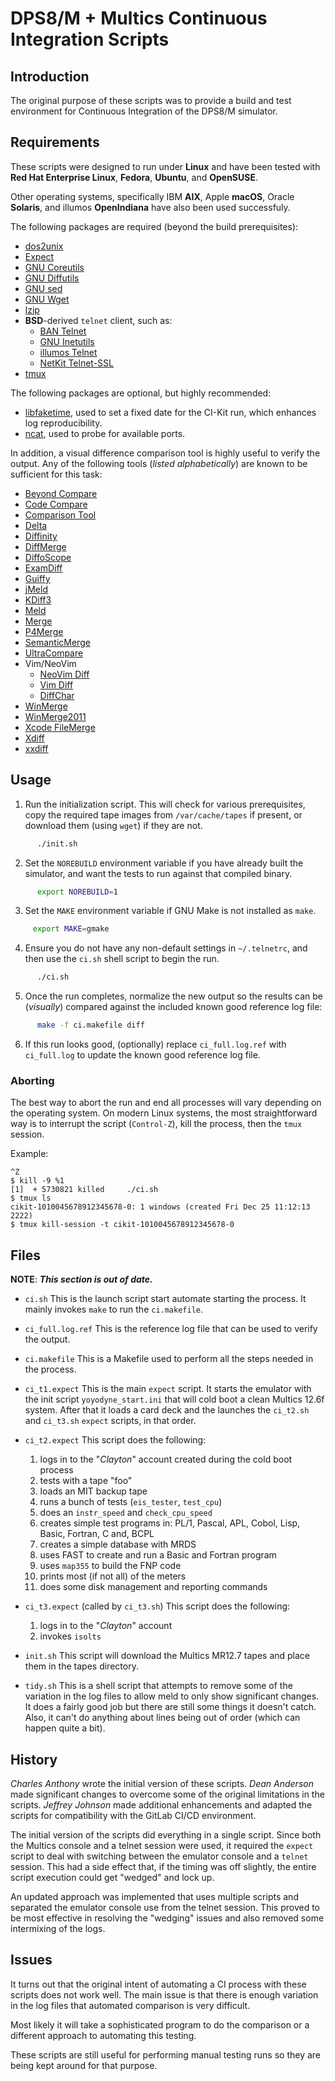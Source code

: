 # DPS8/M + Multics Continuous Integration Scripts


## Introduction

 The original purpose of these scripts was to provide a build and
 test environment for Continuous Integration of the DPS8/M simulator.

## Requirements

 These scripts were designed to run under **Linux** and have been tested
 with **Red Hat Enterprise Linux**, **Fedora**, **Ubuntu**, and
 **OpenSUSE**.

 Other operating systems, specifically IBM **AIX**, Apple **macOS**, Oracle
 **Solaris**, and illumos **OpenIndiana** have also been used successfuly.

 The following packages are required (beyond the build prerequisites):
   * [dos2unix](https://waterlan.home.xs4all.nl/dos2unix.html)
   * [Expect](https://core.tcl-lang.org/expect/)
   * [GNU Coreutils](https://www.gnu.org/software/coreutils/)
   * [GNU Diffutils](https://www.gnu.org/software/diffutils/)
   * [GNU sed](https://www.gnu.org/software/sed/)
   * [GNU Wget](https://www.gnu.org/software/wget/)
   * [lzip](https://www.nongnu.org/lzip/)
   * **BSD**-derived `telnet` client, such as:
     * [BAN Telnet](https://github.com/BAN-AI-Multics/ban-telnet/)
     * [GNU Inetutils](https://www.gnu.org/software/inetutils/)
     * [illumos Telnet](https://github.com/illumos/illumos-gate/tree/master/usr/src/cmd/cmd-inet/)
     * [NetKit Telnet-SSL](https://github.com/marado/netkit-telnet-ssl/)
   * [tmux](https://tmux.github.io/)

 The following packages are optional, but highly recommended:
   * [libfaketime](https://github.com/wolfcw/libfaketime/), used to set a
       fixed date for the CI-Kit run, which enhances log reproducibility.
   * [ncat](https://nmap.org/ncat/), used to probe for available ports.

 In addition, a visual difference comparison tool is highly useful to
 verify the output. Any of the following tools (*listed alphabetically*)
 are known to be sufficient for this task:
   * [Beyond Compare](https://www.scootersoftware.com/)
   * [Code Compare](https://www.devart.com/codecompare/)
   * [Comparison Tool](https://www.eclipse.org/)
   * [Delta](https://github.com/dandavison/delta/)
   * [Diffinity](https://truehumandesign.se/)
   * [DiffMerge](https://sourcegear.com/diffmerge/)
   * [DiffoScope](https://diffoscope.org/)
   * [ExamDiff](https://www.prestosoft.com/)
   * [Guiffy](https://www.guiffy.com/)
   * [jMeld](https://github.com/albfan/jmeld/)
   * [KDiff3](https://github.com/KDE/kdiff3/)
   * [Meld](https://meldmerge.org/)
   * [Merge](https://www.araxis.com/merge/)
   * [P4Merge](https://www.perforce.com/downloads/visual-merge-tool/)
   * [SemanticMerge](https://www.semanticmerge.com/)
   * [UltraCompare](https://www.ultraedit.com/products/ultracompare/)
   * Vim/NeoVim
     * [NeoVim Diff](https://neovim.io/doc/user/diff.html)
     * [Vim Diff](https://vimhelp.org/diff.txt.html)
     * [DiffChar](https://github.com/rickhowe/diffchar.vim)
   * [WinMerge](https://github.com/winmerge/winmerge/)
   * [WinMerge2011](https://github.com/datadiode/winmerge2011/)
   * [Xcode FileMerge](https://developer.apple.com/xcode/)
   * [Xdiff](https://www.plasticscm.com/features/xmerge/)
   * [xxdiff](https://furius.ca/xxdiff/)


## Usage

 1. Run the initialization script. This will check for various prerequisites,
    copy the required tape images from `/var/cache/tapes` if present, or
    download them (using `wget`) if they are not.
```sh
      ./init.sh
```

 2. Set the `NOREBUILD` environment variable if you have already built the
    simulator, and want the tests to run against that compiled binary.
```sh
      export NOREBUILD=1
```

 3. Set the `MAKE` environment variable if GNU Make is not installed as `make`.
 ```sh
      export MAKE=gmake
 ```

 4. Ensure you do not have any non-default settings in `~/.telnetrc`, and
    then use the `ci.sh` shell script to begin the run.
```sh
      ./ci.sh
```

 5. Once the run completes, normalize the new output so the results can be
    (*visually*) compared against the included known good reference log file:
```sh
      make -f ci.makefile diff
```

 6. If this run looks good, (optionally) replace `ci_full.log.ref` with
    `ci_full.log` to update the known good reference log file.

### Aborting

The best way to abort the run and end all processes will vary depending on the
operating system. On modern Linux systems, the most straightforward way is to
interrupt the script (`Control-Z`), kill the process, then the `tmux` session.

Example:
```text
^Z
$ kill -9 %1
[1]  + 5730821 killed     ./ci.sh
$ tmux ls
cikit-1010045678912345678-0: 1 windows (created Fri Dec 25 11:12:13 2222)
$ tmux kill-session -t cikit-1010045678912345678-0
```


## Files

**NOTE**: ***This section is out of date.***

* `ci.sh`
  This is the launch script start automate starting the process. It mainly
  invokes `make` to run the `ci.makefile`.

* `ci_full.log.ref`
  This is the reference log file that can be used to verify the output.

* `ci.makefile`
  This is a Makefile used to perform all the steps needed in the process.

* `ci_t1.expect`
  This is the main `expect` script. It starts the emulator with the init
  script `yoyodyne_start.ini` that will cold boot a clean Multics 12.6f
  system. After that it loads a card deck and the launches the `ci_t2.sh`
  and `ci_t3.sh` `expect` scripts, in that order.

* `ci_t2.expect`
  This script does the following:
    1. logs in to the "*Clayton*" account created during the cold boot process
    2. tests with a tape "foo"
    3. loads an MIT backup tape
    4. runs a bunch of tests (`eis_tester`, `test_cpu`)
    5. does an `instr_speed` and `check_cpu_speed`
    6. creates simple test programs in: PL/1, Pascal, APL, Cobol, Lisp, Basic,
         Fortran, C and, BCPL
    7. creates a simple database with MRDS
    8. uses FAST to create and run a Basic and Fortran program
    9. uses `map355` to build the FNP code
   10. prints most (if not all) of the meters
   11. does some disk management and reporting commands

* `ci_t3.expect` (called by `ci_t3.sh`)
  This script does the following:
    1. logs in to the "*Clayton*" account
    2. invokes `isolts`

* `init.sh`
  This script will download the Multics MR12.7 tapes and place them in the
  tapes directory.

* `tidy.sh`
  This is a shell script that attempts to remove some of the variation in the
  log files to allow meld to only show significant changes. It does a fairly
  good job but there are still some things it doesn't catch. Also, it can't
  do anything about lines being out of order (which can happen quite a bit).


## History

   *Charles Anthony* wrote the initial version of these scripts.
   *Dean Anderson* made significant changes to overcome some of the
   original limitations in the scripts. *Jeffrey Johnson* made additional
   enhancements and adapted the scripts for compatibility with the GitLab
   CI/CD environment.
   
   The initial version of the scripts did everything in a single script.
   Since both the Multics console and a telnet session were used, it
   required the `expect` script to deal with switching between the emulator
   console and a `telnet` session. This had a side effect that, if the
   timing was off slightly, the entire script execution could get "wedged"
   and lock up.

   An updated approach was implemented that uses multiple scripts and
   separated the emulator console use from the telnet session. This proved to
   be most effective in resolving the "wedging" issues and also removed some
   intermixing of the logs.


## Issues

   It turns out that the original intent of automating a CI process with
   these scripts does not work well. The main issue is that there is enough
   variation in the log files that automated comparison is very difficult.

   Most likely it will take a sophisticated program to do the comparison or
   a different approach to automating this testing.

   These scripts are still useful for performing manual testing runs so they
   are being kept around for that purpose.
